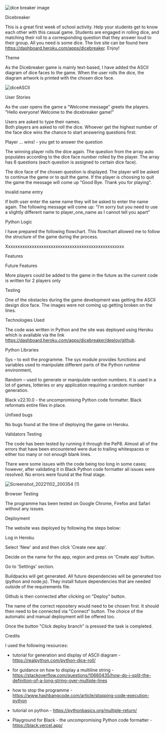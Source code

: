 ![dice breaker image](https://user-images.githubusercontent.com/107796276/199841591-95fb5521-a9ca-4aa3-9f4e-386e56c1c13f.jpg)

Dicebreaker

This is a great first week of school activity. Help your students get to know each other with this casual game. Students are engaged in rolling dice, and matching their roll to a corresponding question that they answer loud to their group. All you need is some dice. The live site can be found here https://dashboard.heroku.com/apps/dicebreaker. Enjoy! 

Theme

As the Dicebreaker game is mainly text-based, I have added the ASCII diagram of dice faces to the game. When the user rolls the dice, the diagram artwork is printed with the chosen dice face.

![diceASCII](https://user-images.githubusercontent.com/107796276/199841533-2e3b7813-cc20-4581-8236-d0d3d760ba66.jpg)

User Stories

As the user opens the game a “Welcome message” greets the players. 
"Hello everyone! Welcome to the dicebreaker game!"

Users are asked to type their names.  
Both players are asked to roll the dice. Whoever get the highest number of the face dice wins the chance to start answering questions first:

Player … wins! - you get to answer the question

The winning player rolls the dice again. The question from the array auto populates according to the dice face number rolled by the player. The array has 6 questions (each question is assigned to certain dice face).

The dice face of the chosen question is displayed. The player will be asked to continue the game or to quit the game. If the player is choosing to quit the game the message will come up “Good Bye. Thank you for playing".

Invalid name entry

If both user enter the same name they will be asked to enter the name again. The following message will come up:
"I'm sorry but you need to use a slightly different name to player_one_name as I cannot tell you apart”

Python Logic 

I have prepared the following flowchart. This flowchart allowed me to follow the structure of the game during the process. 

Xxxxxxxxxxxxxxxxxxxxxxxxxxxxxxxxxxxxxxxxxxxxxxxxxx

Features

Future Features

More players could be added to the game in the future as the current code is written for 2 players only

Testing 

One of the obstacles during the game development was getting the ASCII design dice face. The images were not coming up getting broken on the lines. 

Technologies Used

The code was written in Python and the site was deployed using Heroku which is available via the link https://dashboard.heroku.com/apps/dicebreaker/deploy/github.

Python Libraries

Sys – to exit the programme. The sys module provides functions and variables used to manipulate different parts of the Python runtime environment, 

Random – used to generate or manipulate random numbers. It is used in a lot of games, lotteries or any application requiring a random number generation.  

Black v22.10.0 - the uncompromising Python code formatter. Black reformats entire files in place.

Unfixed bugs

No bugs found at the time of deploying the game on Heroku. 

Validators Testing

The code has been tested by running it through the PeP8. Almost all of the errors that have been encountered were due to trailing whitespaces or either too many or not enough blank lines.

There were some issues with the code being too long in some cases; however, after validating it in Black Python code formatter all issues were resolved. No errors were found at the final stage.

![Screenshot_20221102_200354 (1)](https://user-images.githubusercontent.com/107796276/199847392-844c2e7a-f338-4cbd-985e-3de32d93d005.png)

Browser Testing

The programme has been tested on Google Chrome, Firefox and Safari without any issues.

Deployment

The website was deployed by following the steps below:

Log in Heroku.

Select 'New' and and then click 'Create new app'.

Decide on the name for the app, region and press on 'Create app' button.

Go to 'Settings' section.

Buildpacks will get generated. All future dependencies will be generated too (python and node.js). They install future dependencies that are needed outside of the requirements file. 

Github is then connected after clicking on "Deploy" button. 

The name of the correct repositery would need to be chosen first. It should then need to be connected via "Connect" button. The choice of the automatic and manual deployment will be offered too. 

Once the button "Click deploy branch" is pressed the task is completed. 

Credits

I used the following resources:

* tutorial for generation and display of ASCII diagram - https://realpython.com/python-dice-roll/

* for guidance on how to display a multiline string - https://stackoverflow.com/questions/10660435/how-do-i-split-the-definition-of-a-long-string-over-multiple-lines

* how to stop the programme - https://www.hashbangcode.com/article/stopping-code-execution-python

* tutorial on python - https://pythonbasics.org/multiple-return/

* Playground for Black - the uncompromising Python code formatter - https://black.vercel.app/





